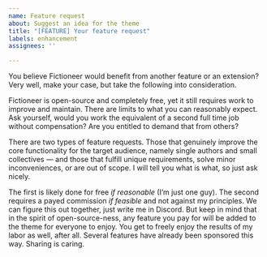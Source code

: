 ```yaml
---
name: Feature request
about: Suggest an idea for the theme
title: "[FEATURE] Your feature request"
labels: enhancement
assignees: ''

---
```


You believe Fictioneer would benefit from another feature or an extension? Very well, make your case, but take the following into consideration.

Fictioneer is open-source and completely free, yet it still requires work to improve and maintain. There are limits to what you can reasonably expect. Ask yourself, would you work the equivalent of a second full time job without compensation? Are you entitled to demand that from others?

There are two types of feature requests. Those that genuinely improve the core functionality for the target audience, namely single authors and small collectives — and those that fulfill unique requirements, solve minor inconveniences, or are out of scope. I will tell you what is what, so just ask nicely.

The first is likely done for free *if reasonable* (I’m just one guy). The second requires a payed commission *if feasible* and not against my principles. We can figure this out together, just write me in Discord. But keep in mind that in the spirit of open-source-ness, any feature you pay for will be added to the theme for everyone to enjoy. You get to freely enjoy the results of my labor as well, after all. Several features have already been sponsored this way. Sharing is caring.
